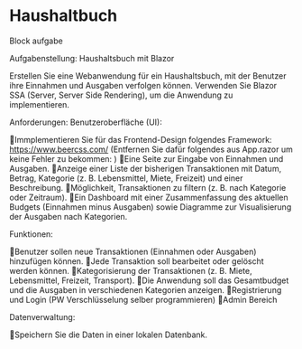 # Haushaltbuch
Block aufgabe

Aufgabenstellung: Haushaltsbuch mit Blazor

Erstellen Sie eine Webanwendung für ein Haushaltsbuch, mit der Benutzer ihre Einnahmen und Ausgaben verfolgen können. Verwenden Sie Blazor SSA (Server, Server Side Rendering), um die Anwendung zu implementieren.

Anforderungen:
Benutzeroberfläche (UI):

🔹Immplementieren Sie für das Frontend-Design folgendes Framework: https://www.beercss.com/ (Entfernen Sie dafür folgendes aus App.razor um keine Fehler zu bekommen: <link rel="stylesheet" href="bootstrap/bootstrap.min.css" />)
🔹Eine Seite zur Eingabe von Einnahmen und Ausgaben.
🔹Anzeige einer Liste der bisherigen Transaktionen mit Datum, Betrag, Kategorie (z. B. Lebensmittel, Miete, Freizeit) und einer Beschreibung.
🔹Möglichkeit, Transaktionen zu filtern (z. B. nach Kategorie oder Zeitraum).
🔹Ein Dashboard mit einer Zusammenfassung des aktuellen Budgets (Einnahmen minus Ausgaben) sowie Diagramme zur Visualisierung der Ausgaben nach Kategorien.

Funktionen:

🔹Benutzer sollen neue Transaktionen (Einnahmen oder Ausgaben) hinzufügen können.
🔹Jede Transaktion soll bearbeitet oder gelöscht werden können.
🔹Kategorisierung der Transaktionen (z. B. Miete, Lebensmittel, Freizeit, Transport).
🔹Die Anwendung soll das Gesamtbudget und die Ausgaben in verschiedenen Kategorien anzeigen.
🔹Registrierung und Login (PW Verschlüsselung selber programmieren)
🔹Admin Bereich

Datenverwaltung:

🔹Speichern Sie die Daten in einer lokalen Datenbank.
